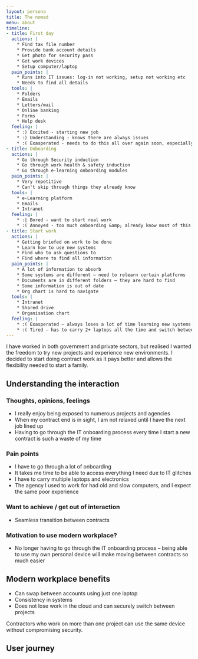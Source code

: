 ```yaml
---
layout: persona
title: The nomad
menu: about
timeline:
- title: First day
  actions: |
    * Find tax file number
    * Provide bank account details
    * Get photo for security pass
    * Get work devices
    * Setup computer/laptop  
  pain_points: |
    * Runs into IT issues: log-in not working, setup not working etc
    * Needs to find all details
  tools: |
    * Folders
    * Emails
    * Letters/mail
    * Online banking
    * Forms
    * Help desk
  feeling: |
    * :) Excited - starting new job
    * :) Understanding - knows there are always issues
    * :( Exasperated - needs to do this all over again soon, especially when doing 2+ contracts at a time
- title: Onboarding
  actions: |
    * Go through Security induction
    * Go through work health & safety induction
    * Go through e-learning onboarding modules
  pain_points: |
    * Very repetitive
    * Can't skip through things they already know
  tools: |
    * e-Learning platform
    * Emails
    * Intranet
  feeling: |
    * :| Bored - want to start real work
    * :( Annoyed - too much onboarding &amp; already know most of this stuff
- title: Start work
  actions: |
    * Getting briefed on work to be done
    * Learn how to use new systems
    * Find who to ask questions to
    * Find where to find all information
  pain_points: |
    * A lot of information to absorb
    * Some systems are different – need to relearn certain platforms
    * Documents are in different folders – they are hard to find
    * Some information is out of date
    * Org chart is hard to navigate
  tools: |
    * Intranet
    * Shared drive
    * Organisation chart
  feeling: |
    * :( Exasperated – always loses a lot of time learning new systems
    * :( Tired – has to carry 2+ laptops all the time and switch between them
---
```


I have worked in both government and private sectors, but realised I wanted the freedom to try new projects and experience new environments. I decided to start doing contract work as it pays better and allows the flexibility needed to start a family.

## Understanding the interaction

### Thoughts, opinions, feelings

* I really enjoy being exposed to numerous projects and agencies
* When my contract end is in sight, I am not relaxed until I have the next job lined up
* Having to go through the IT onboarding process every time I start a new contract is such a waste of my time

### Pain points

* I have to go through a lot of onboarding
* It takes me time to be able to access everything I need due to IT glitches
* I have to carry multiple laptops and electronics
* The agency I used to work for had old and slow computers, and I expect the same poor experience

### Want to achieve / get out of interaction

* Seamless transition between contracts

### Motivation to use modern workplace?

* No longer having to go through the IT onboarding process – being able to use my own personal device will make moving between contracts so much easier

## Modern workplace benefits

* Can swap between accounts using just one laptop
* Consistency in systems
* Does not lose work in the cloud and can securely switch between projects 

Contractors who work on more than one project can use the same device without compromising security.

## User journey
